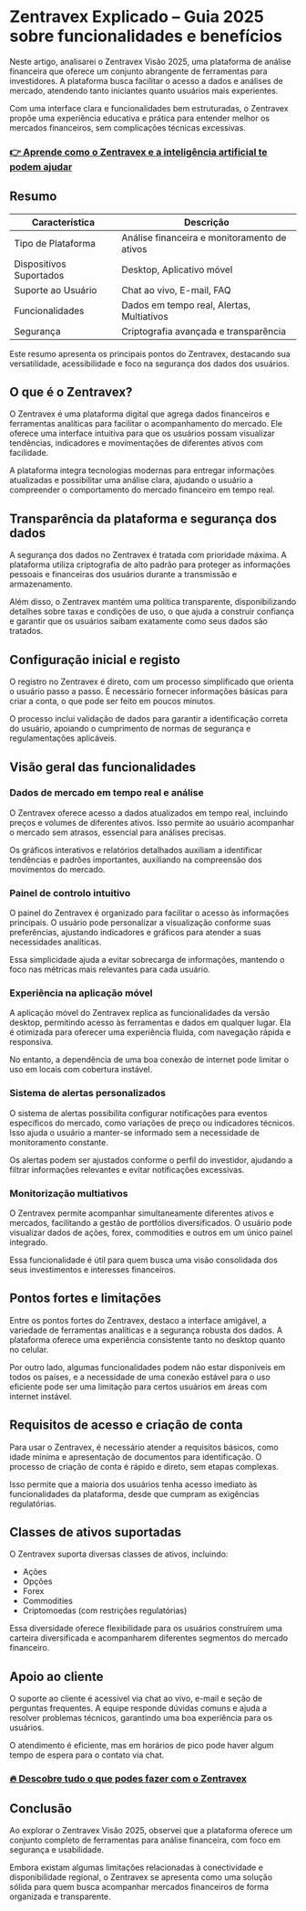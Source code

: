 # Zentravex Explicado – Guia 2025 sobre funcionalidades e benefícios
   
Neste artigo, analisarei o Zentravex Visão 2025, uma plataforma de análise financeira que oferece um conjunto abrangente de ferramentas para investidores. A plataforma busca facilitar o acesso a dados e análises de mercado, atendendo tanto iniciantes quanto usuários mais experientes.  

Com uma interface clara e funcionalidades bem estruturadas, o Zentravex propõe uma experiência educativa e prática para entender melhor os mercados financeiros, sem complicações técnicas excessivas.  

### [👉 Aprende como o Zentravex e a inteligência artificial te podem ajudar](https://tinyurl.com/5wj687k3)
## Resumo  

| Característica           | Descrição                                   |
|-------------------------|---------------------------------------------|
| Tipo de Plataforma       | Análise financeira e monitoramento de ativos |
| Dispositivos Suportados  | Desktop, Aplicativo móvel                    |
| Suporte ao Usuário       | Chat ao vivo, E-mail, FAQ                    |
| Funcionalidades          | Dados em tempo real, Alertas, Multiativos   |
| Segurança               | Criptografia avançada e transparência       |  

Este resumo apresenta os principais pontos do Zentravex, destacando sua versatilidade, acessibilidade e foco na segurança dos dados dos usuários.  

## O que é o Zentravex?  
O Zentravex é uma plataforma digital que agrega dados financeiros e ferramentas analíticas para facilitar o acompanhamento do mercado. Ele oferece uma interface intuitiva para que os usuários possam visualizar tendências, indicadores e movimentações de diferentes ativos com facilidade.  

A plataforma integra tecnologias modernas para entregar informações atualizadas e possibilitar uma análise clara, ajudando o usuário a compreender o comportamento do mercado financeiro em tempo real.  

## Transparência da plataforma e segurança dos dados  
A segurança dos dados no Zentravex é tratada com prioridade máxima. A plataforma utiliza criptografia de alto padrão para proteger as informações pessoais e financeiras dos usuários durante a transmissão e armazenamento.  

Além disso, o Zentravex mantém uma política transparente, disponibilizando detalhes sobre taxas e condições de uso, o que ajuda a construir confiança e garantir que os usuários saibam exatamente como seus dados são tratados.  

## Configuração inicial e registo  
O registro no Zentravex é direto, com um processo simplificado que orienta o usuário passo a passo. É necessário fornecer informações básicas para criar a conta, o que pode ser feito em poucos minutos.  

O processo inclui validação de dados para garantir a identificação correta do usuário, apoiando o cumprimento de normas de segurança e regulamentações aplicáveis.  

## Visão geral das funcionalidades  

### Dados de mercado em tempo real e análise  
O Zentravex oferece acesso a dados atualizados em tempo real, incluindo preços e volumes de diferentes ativos. Isso permite ao usuário acompanhar o mercado sem atrasos, essencial para análises precisas.  

Os gráficos interativos e relatórios detalhados auxiliam a identificar tendências e padrões importantes, auxiliando na compreensão dos movimentos do mercado.  

### Painel de controlo intuitivo  
O painel do Zentravex é organizado para facilitar o acesso às informações principais. O usuário pode personalizar a visualização conforme suas preferências, ajustando indicadores e gráficos para atender a suas necessidades analíticas.  

Essa simplicidade ajuda a evitar sobrecarga de informações, mantendo o foco nas métricas mais relevantes para cada usuário.  

### Experiência na aplicação móvel  
A aplicação móvel do Zentravex replica as funcionalidades da versão desktop, permitindo acesso às ferramentas e dados em qualquer lugar. Ela é otimizada para oferecer uma experiência fluida, com navegação rápida e responsiva.  

No entanto, a dependência de uma boa conexão de internet pode limitar o uso em locais com cobertura instável.  

### Sistema de alertas personalizados  
O sistema de alertas possibilita configurar notificações para eventos específicos do mercado, como variações de preço ou indicadores técnicos. Isso ajuda o usuário a manter-se informado sem a necessidade de monitoramento constante.  

Os alertas podem ser ajustados conforme o perfil do investidor, ajudando a filtrar informações relevantes e evitar notificações excessivas.  

### Monitorização multiativos  
O Zentravex permite acompanhar simultaneamente diferentes ativos e mercados, facilitando a gestão de portfólios diversificados. O usuário pode visualizar dados de ações, forex, commodities e outros em um único painel integrado.  

Essa funcionalidade é útil para quem busca uma visão consolidada dos seus investimentos e interesses financeiros.  

## Pontos fortes e limitações  
Entre os pontos fortes do Zentravex, destaco a interface amigável, a variedade de ferramentas analíticas e a segurança robusta dos dados. A plataforma oferece uma experiência consistente tanto no desktop quanto no celular.  

Por outro lado, algumas funcionalidades podem não estar disponíveis em todos os países, e a necessidade de uma conexão estável para o uso eficiente pode ser uma limitação para certos usuários em áreas com internet instável.  

## Requisitos de acesso e criação de conta  
Para usar o Zentravex, é necessário atender a requisitos básicos, como idade mínima e apresentação de documentos para identificação. O processo de criação de conta é rápido e direto, sem etapas complexas.  

Isso permite que a maioria dos usuários tenha acesso imediato às funcionalidades da plataforma, desde que cumpram as exigências regulatórias.  

## Classes de ativos suportadas  
O Zentravex suporta diversas classes de ativos, incluindo:  

- Ações  
- Opções  
- Forex  
- Commodities  
- Criptomoedas (com restrições regulatórias)  

Essa diversidade oferece flexibilidade para os usuários construírem uma carteira diversificada e acompanharem diferentes segmentos do mercado financeiro.  

## Apoio ao cliente  
O suporte ao cliente é acessível via chat ao vivo, e-mail e seção de perguntas frequentes. A equipe responde dúvidas comuns e ajuda a resolver problemas técnicos, garantindo uma boa experiência para os usuários.  

O atendimento é eficiente, mas em horários de pico pode haver algum tempo de espera para o contato via chat.  

### [🔥 Descobre tudo o que podes fazer com o Zentravex](https://tinyurl.com/5wj687k3)
## Conclusão  
Ao explorar o Zentravex Visão 2025, observei que a plataforma oferece um conjunto completo de ferramentas para análise financeira, com foco em segurança e usabilidade.  

Embora existam algumas limitações relacionadas à conectividade e disponibilidade regional, o Zentravex se apresenta como uma solução sólida para quem busca acompanhar mercados financeiros de forma organizada e transparente.